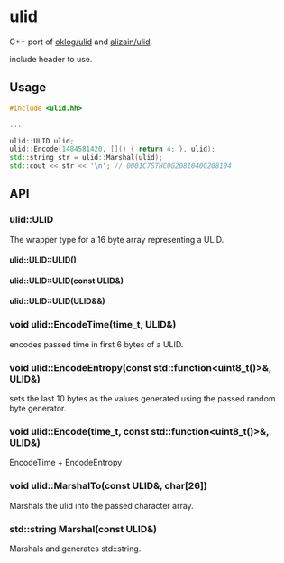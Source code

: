 # ulid

C++ port of [oklog/ulid](https://github.com/oklog/ulid) and [alizain/ulid](https://github.com/alizain/ulid).

include header to use.

## Usage

```c++
#include <ulid.hh>

...

ulid::ULID ulid;
ulid::Encode(1484581420, []() { return 4; }, ulid);
std::string str = ulid::Marshal(ulid);
std::cout << str << '\n'; // 0001C7STHC0G2081040G208104
```

## API

### ulid::ULID

The wrapper type for a 16 byte array representing a ULID.

#### ulid::ULID::ULID()

#### ulid::ULID::ULID(const ULID&)

#### ulid::ULID::ULID(ULID&&)

### void ulid::EncodeTime(time_t, ULID&)

encodes passed time in first 6 bytes of a ULID.

### void ulid::EncodeEntropy(const std::function<uint8_t()>&, ULID&)

sets the last 10 bytes as the values generated using the passed random byte generator.

### void ulid::Encode(time_t, const std::function<uint8_t()>&, ULID&)

EncodeTime + EncodeEntropy

### void ulid::MarshalTo(const ULID&, char[26])

Marshals the ulid into the passed character array.

### std::string Marshal(const ULID&)

Marshals and generates std::string.
